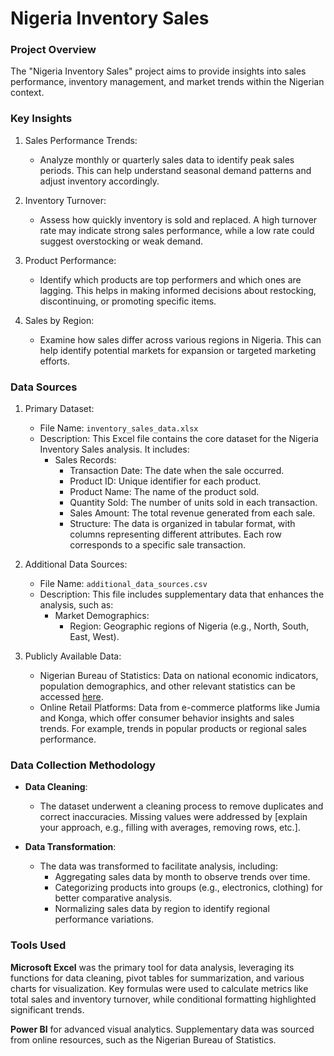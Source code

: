 #  Nigeria Inventory Sales

### Project Overview
The "Nigeria Inventory Sales" project aims to provide insights into sales performance, inventory management, and market trends within the Nigerian context.

### Key Insights

1. Sales Performance Trends:
   - Analyze monthly or quarterly sales data to identify peak sales periods. This can help understand seasonal demand patterns and adjust inventory accordingly.

2. Inventory Turnover:
   - Assess how quickly inventory is sold and replaced. A high turnover rate may indicate strong sales performance, while a low rate could suggest overstocking or weak demand.

3. Product Performance:
   - Identify which products are top performers and which ones are lagging. This helps in making informed decisions about restocking, discontinuing, or promoting specific items.

4. Sales by Region:
   - Examine how sales differ across various regions in Nigeria. This can help identify potential markets for expansion or targeted marketing efforts.

### Data Sources

1. Primary Dataset:
   - File Name: `inventory_sales_data.xlsx`
   - Description: This Excel file contains the core dataset for the Nigeria Inventory Sales analysis. It includes:
     - Sales Records: 
       - Transaction Date: The date when the sale occurred.
       - Product ID: Unique identifier for each product.
       - Product Name: The name of the product sold.
       - Quantity Sold: The number of units sold in each transaction.
       - Sales Amount: The total revenue generated from each sale.
       - Structure: The data is organized in tabular format, with columns representing different attributes. Each row corresponds to a specific sale transaction.

2. Additional Data Sources:
   - File Name: `additional_data_sources.csv`
   - Description: This file includes supplementary data that enhances the analysis, such as:
     - Market Demographics: 
       - Region: Geographic regions of Nigeria (e.g., North, South, East, West).

3. Publicly Available Data:
   - Nigerian Bureau of Statistics: Data on national economic indicators, population demographics, and other relevant statistics can be accessed [here](https://www.nigerianstat.gov.ng).
   - Online Retail Platforms: Data from e-commerce platforms like Jumia and Konga, which offer consumer behavior insights and sales trends. For example, trends in popular products or regional sales performance.

### Data Collection Methodology

- **Data Cleaning**:
  - The dataset underwent a cleaning process to remove duplicates and correct inaccuracies. Missing values were addressed by [explain your approach, e.g., filling with averages, removing rows, etc.].

- **Data Transformation**:
  - The data was transformed to facilitate analysis, including:
    - Aggregating sales data by month to observe trends over time.
    - Categorizing products into groups (e.g., electronics, clothing) for better comparative analysis.
    - Normalizing sales data by region to identify regional performance variations.

### Tools Used
 **Microsoft Excel** was the primary tool for data analysis, leveraging its functions for data cleaning, pivot tables for summarization, and various charts for visualization. Key formulas were used to calculate metrics like total sales and inventory turnover, while conditional formatting highlighted significant trends.

**Power BI** for advanced visual analytics. Supplementary data was sourced from online resources, such as the Nigerian Bureau of Statistics.
